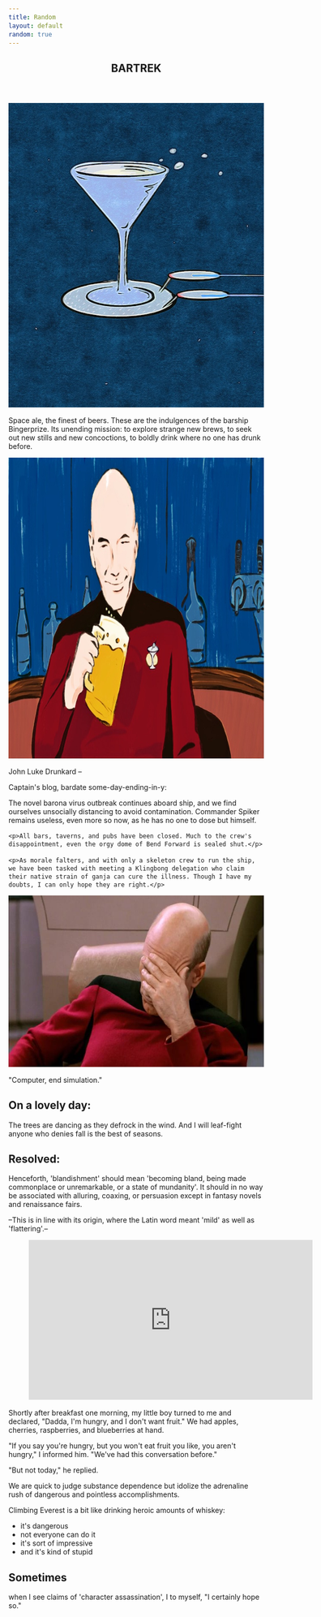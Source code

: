 ```yaml
---
title: Random
layout: default
random: true
---
```


<article class="centerGrid aboutContainer contMaxwidth btCont">
  <header class="centerGrid trekTitle">
    <h1 class="txtScale3">BARTREK</h1>
  </header>

  <img src="images/random/bingerprize.jpg" alt="a starship that looks like an overflowing martini glass on a coaster" class="marginTopZero binger photoMedResp" width="600px" height="600px">

  <section class="trekIntro">
    <p class="aboutText marginTopZero">Space ale, the finest of beers. These are the indulgences of the barship Bingerprize. Its unending mission: to explore strange new brews, to seek out new stills and new concoctions, to boldly drink where no one has drunk before.</p>
  </section>

  <img src="images/random/jeanlukedrunkard.jpg" alt="John Luke Drunkard happy and holding a mug of ale" class="drunkard photoLGResp" width="1000px" height="593px">

  <section class="trekSubHd">
    <p class="embold smallLeading">John Luke Drunkard –</p>
    <p class="lessLeading">Captain's blog, bardate some-day-ending-in-y:</p>
  </section>

  <section class="aboutText trekStory">
    <p>The novel barona virus outbreak continues aboard ship, and we find ourselves unsocially distancing to avoid contamination. Commander Spiker remains useless, even more so now, as he has no one to dose but himself.</p>

    <p>All bars, taverns, and pubs have been closed. Much to the crew's disappointment, even the orgy dome of Bend Forward is sealed shut.</p>

    <p>As morale falters, and with only a skeleton crew to run the ship, we have been tasked with meeting a Klingbong delegation who claim their native strain of ganja can cure the illness. Though I have my doubts, I can only hope they are right.</p>
  </section>

  <section class="conditionalFlexCol palm flexAlignEnd"> <!-- becomes a flex column w. end justification at screen width of 640px or higher -->
    <img src="images/random/picard-facepalm.jpg" alt="Captain Picard facepalming" class="medBreak palm photoLGResp" width="600px" height="338px">
    <p>"Computer, end simulation."</p>
  </section>
</article>

<article class="medBreak aboutContainer contMaxwidth">
  <h2>On a lovely day:</h2>
  <p>The trees are dancing as they defrock in the wind. And I will leaf-fight anyone who denies fall is the best of seasons.</p>
</article>

<article class="medBreak aboutContainer contMaxwidth">
  <h2>Resolved:</h2>

  <p>Henceforth, 'blandishment' should mean 'becoming bland, being made commonplace or unremarkable, or a state of mundanity'. It should in no way be associated with alluring, coaxing, or persuasion except in fantasy novels and renaissance fairs.</p>

  <p>–This is in line with its origin, where the Latin word meant 'mild' as well as 'flattering'.–</p>

  <figure class="smBreak" style="--aspect-ratio: 16/9;">
    <iframe title="Ten_Commandments_clip" class="respIframe" width="560"
      height="315" loading="lazy" src="https://www.youtube.com/embed/3bQnxlHZsjY" frameborder="0" allow="accelerometer; autoplay; encrypted-media; gyroscope; picture-in-picture" allowfullscreen></iframe> <!-- a video clip from 'The Ten Commandments': "So let it be written, so let it be done." -->
  </figure>
</article>

<article class="medBreak aboutContainer contMaxwidth">
  <p>Shortly after breakfast one morning, my little boy turned to me and declared, "Dadda, I'm hungry, and I don't want fruit." We had apples, cherries, raspberries, and blueberries at hand.</p>

  <p>"If you say you're hungry, but you won't eat fruit you like, you aren't hungry," I informed him. "We've had this conversation before."</p>

  <p>"But not today," he replied.</p>
</article>

<article class="medBreak aboutContainer contMaxwidth">
  <p>We are quick to judge substance dependence but idolize the adrenaline rush of dangerous and pointless accomplishments.</p>

  <p>Climbing Everest is a bit like drinking heroic amounts of whiskey:</p>

  <ul>
    <li>it's dangerous</li>
    <li>not everyone can do it</li>
    <li>it's sort of impressive</li>
    <li>and it's kind of stupid</li>
  </ul>
</article>

<article class="medBreak aboutContainer contMaxwidth">
  <h2>Sometimes</h2>
  <p>when I see claims of '<span class="embold">character assassination</span>', I to myself, "I certainly hope so."</p>
</article>
